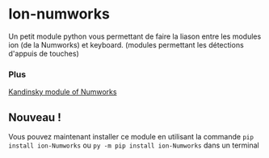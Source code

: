 # Ion-numworks
Un petit module python vous permettant de faire la liason entre les modules ion (de la Numworks) et keyboard. (modules permettant les détections d'appuis de touches)

### Plus
[Kandinsky module of Numworks](https://github.com/ZetaMap/Kandinsky-Numworks)

## Nouveau !
Vous pouvez maintenant installer ce module en utilisant la commande `pip install ion-Numworks` ou `py -m pip install ion-Numworks` dans un terminal
